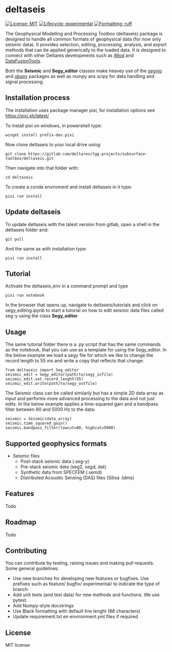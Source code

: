# deltaseis
[![License: MIT](https://img.shields.io/pypi/l/imod)](https://choosealicense.com/licenses/mit)
[![Lifecycle: experimental](https://lifecycle.r-lib.org/articles/figures/lifecycle-experimental.svg)](https://lifecycle.r-lib.org/articles/stages.html)
[![Formatting: ruff](https://img.shields.io/endpoint?url=https://raw.githubusercontent.com/astral-sh/ruff/main/assets/badge/v2.json)](https://github.com/charliermarsh/ruff)

The Geophysical Modelling and Processing Toolbox (deltaseis) package is designed to handle all common formats of geophysical data (for now only seismic data). It provides selection, editing, processing, analysis, and export methods that can be applied generically to the loaded data. It is designed to connect with other Deltares developments such as [iMod](https://gitlab.com/deltares/imod) and [DataFusionTools](https://bitbucket.org/DeltaresGEO/datafusiontools/src/master/).

Both the **Seismic** and **Segy_editor** classes make heavey use of the [segyio](https://segyio.readthedocs.io/en/latest/index.html) and [obspy](https://docs.obspy.org/) packages as well as numpy ans scipy for data handling and signal processing.

## Installation process
The installation uses package manager pixi, for installation options see https://pixi.sh/latest/

To install pixi on windows, in powershell type:
```
winget install prefix-dev.pixi
```
Now clone deltaseis to your local drive using:
```
git clone https://gitlab.com/deltares/tgg-projects/subsurface-toolbox/deltaseis.git
```
Then navigate into that folder with:
```
cd deltaseis
```
To create a conda enviroment and install deltaseis in it type:
```
pixi run install
```

## Update deltaseis
To update deltaseis with the latest version from gitlab, open a shell in the deltaseis folder and:
```
git pull
```
And the same as with installation type:
```
pixi run install
```

## Tutorial
Activate the deltaseis_env in a command prompt and type 
```
pixi run notebook
```
In the browser that opens up, navigate to deltaseis/tutorials and click on segy_editing.ipynb to start a tutorial on how to edit seismic data files called seg-y using the class **Segy_editor**
## Usage
The same tutorial folder there is a .py script that has the same commands as the notebook, that you can use as a template for using the Segy_editor.
In the below example we load a segy file for which we like to change the record length to 55 ms and write a copy that reflects that change:
```
from deltaseis import Seg_editor
seismic_edit = Segy_editor(path/to/segy_infile)
seismic_edit.set_record_lenght(55)
seismic_edit.write(path/to/segy_outfile)
```
The Seismic class can be called similarly but has a simple 2D data array as input and performs more advanced processing to the data and not just edits. 
In the below example applies a time-squared gain and a bandpass filter between 80 and 5000 Hz to the data:
```
seismic = Seismic(data_array)
seismic.time_squared_gain()
seismic.bandpass_filter(lowcut=80, highcut=5000)
```
## Supported geophysics formats
- Seismic files
    - Post-stack seismic data (.seg-y)
    - Pre-stack seismic data (seg2, segd, dat)
    - Synthetic data from SPECFEM (.semd)
    - Distributed Acoustic Sensing (DAS) files (Silixa .tdms)


## Features
Todo

## Roadmap
Todo

## Contributing

You can contribute by testing, raising issues and making pull requests. Some general guidelines:

- Use new branches for developing new features or bugfixes. Use prefixes such as feature/ bugfix/ experimental/ to indicate the type of branch
- Add unit tests (and test data) for new methods and functions. We use pytest.
- Add Numpy-style docstrings
- Use Black formatting with default line lenght (88 characters)
- Update requirement.txt en environment.yml files if required

## License
MIT license
